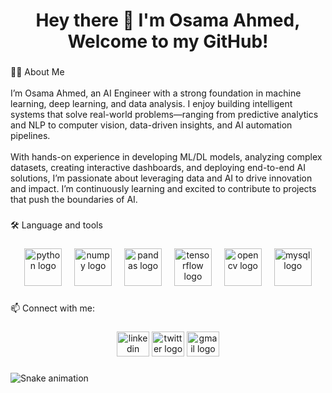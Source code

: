 <h1 align="center">Hey there 👋 I'm Osama Ahmed, Welcome to my GitHub!</h1>

###

<p align="left">👩‍💻 About Me<br><br>I’m Osama Ahmed, an AI Engineer with a strong foundation in machine learning, deep learning, and data analysis. I enjoy building intelligent systems that solve real-world problems—ranging from predictive analytics and NLP to computer vision, data-driven insights, and AI automation pipelines.<br><br>With hands-on experience in developing ML/DL models, analyzing complex datasets, creating interactive dashboards, and deploying end-to-end AI solutions, I’m passionate about leveraging data and AI to drive innovation and impact. I’m continuously learning and excited to contribute to projects that push the boundaries of AI.</p>

###

<p align="left">🛠 Language and tools</p>

###

<div align="center">
  <img src="https://skillicons.dev/icons?i=py" height="60" alt="python logo"  />
  <img width="12" />
  <img src="https://cdn.jsdelivr.net/gh/devicons/devicon/icons/numpy/numpy-original.svg" height="60" alt="numpy logo"  />
  <img width="12" />
  <img src="https://cdn.jsdelivr.net/gh/devicons/devicon/icons/pandas/pandas-original.svg" height="60" alt="pandas logo"  />
  <img width="12" />
  <img src="https://cdn.simpleicons.org/tensorflow/FF6F00" height="60" alt="tensorflow logo"  />
  <img width="12" />
  <img src="https://cdn.jsdelivr.net/gh/devicons/devicon/icons/opencv/opencv-original.svg" height="60" alt="opencv logo"  />
  <img width="12" />
  <img src="https://cdn.jsdelivr.net/gh/devicons/devicon/icons/mysql/mysql-original.svg" height="60" alt="mysql logo"  />
</div>

###

<p align="left">📫 Connect with me:</p>

###

<div align="center">
  <img src="https://raw.githubusercontent.com/maurodesouza/profile-readme-generator/master/src/assets/icons/social/linkedin/default.svg" width="52" height="40" alt="linkedin logo"  />
  <img src="https://raw.githubusercontent.com/maurodesouza/profile-readme-generator/master/src/assets/icons/social/twitter/default.svg" width="52" height="40" alt="twitter logo"  />
  <a href="mailto:osamaahnned@gmail.com" target="_blank">
    <img src="https://raw.githubusercontent.com/maurodesouza/profile-readme-generator/master/src/assets/icons/social/gmail/default.svg" width="52" height="40" alt="gmail logo"  />
  </a>
</div>

###

<img src="https://raw.githubusercontent.com/osamaahnned/osamaahnned/output/snake.svg" alt="Snake animation" />

###
